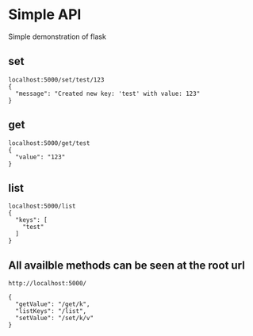 # Simple API
Simple demonstration of flask

## set
```
localhost:5000/set/test/123
{
  "message": "Created new key: 'test' with value: 123"
}
```
## get
```
localhost:5000/get/test
{
  "value": "123"
}
```
## list
```
localhost:5000/list
{
  "keys": [
    "test"
  ]
}
```

## All availble methods can be seen at the root url

```
http://localhost:5000/

{
  "getValue": "/get/k", 
  "listKeys": "/list", 
  "setValue": "/set/k/v"
}
```
